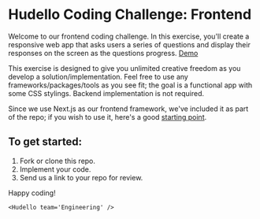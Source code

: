# Hudello Coding Challenge: Frontend

Welcome to our frontend coding challenge. In this exercise, you'll create a responsive web app that asks users a series of questions and display their responses on the screen as the questions progress. [Demo](https://hudello-engineering.web.app/conversation)

This exercise is designed to give you unlimited creative freedom as you develop a solution/implementation. Feel free to use any frameworks/packages/tools as you see fit; the goal is a functional app with some CSS stylings. Backend implementation is not required.

Since we use Next.js as our frontend framework, we've included it as part of the repo; if you wish to use it, here's a good [starting point](https://nextjs.org/learn/basics/create-nextjs-app).

## To get started:
1. Fork or clone this repo.
2. Implement your code.
3. Send us a link to your repo for review.

Happy coding!

`<Hudello team='Engineering' />`
